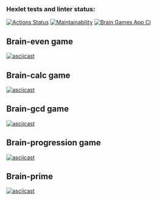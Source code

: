 ### Hexlet tests and linter status:
[![Actions Status](https://github.com/mikenekrasov/frontend-project-lvl1/workflows/hexlet-check/badge.svg)](https://github.com/mikenekrasov/frontend-project-lvl1/actions)
[![Maintainability](https://api.codeclimate.com/v1/badges/a99a88d28ad37a79dbf6/maintainability)](https://codeclimate.com/github/codeclimate/codeclimate/maintainability)
[![Brain Games App CI](https://github.com/mikenekrasov/frontend-project-lvl1/actions/workflows/app-actions.yml/badge.svg?branch=main)](https://github.com/mikenekrasov/frontend-project-lvl1/actions/workflows/app-actions.yml)
## Brain-even game
[![asciicast](https://asciinema.org/a/nbuPKg8j4AwM3mglhnrM3uoJo.svg)](https://asciinema.org/a/nbuPKg8j4AwM3mglhnrM3uoJo)
## Brain-calc game
[![asciicast](https://asciinema.org/a/S0izSvmUVhkuMYYKnuCiY2xv7.svg)](https://asciinema.org/a/S0izSvmUVhkuMYYKnuCiY2xv7)
## Brain-gcd game
[![asciicast](https://asciinema.org/a/FC2a3qod4UOzo4PphBgiNAPWF.svg)](https://asciinema.org/a/FC2a3qod4UOzo4PphBgiNAPWF)
## Brain-progression game
[![asciicast](https://asciinema.org/a/iDdHXFgMXUk9HrvhVdWJa6Sah.svg)](https://asciinema.org/a/iDdHXFgMXUk9HrvhVdWJa6Sah)
## Brain-prime
[![asciicast](https://asciinema.org/a/o5b5EkFhQIFqWm874yKrrsX42.svg)](https://asciinema.org/a/o5b5EkFhQIFqWm874yKrrsX42)
